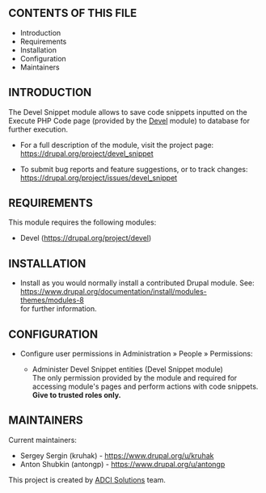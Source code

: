 CONTENTS OF THIS FILE
---------------------

  * Introduction
  * Requirements
  * Installation
  * Configuration
  * Maintainers


INTRODUCTION
------------

The Devel Snippet module allows to save code snippets inputted on the
Execute PHP Code page (provided by the
[Devel](https://drupal.org/project/devel) module) to database for
further execution.

  * For a full description of the module, visit the project page:  
    https://drupal.org/project/devel_snippet

  * To submit bug reports and feature suggestions, or to track changes:  
    https://drupal.org/project/issues/devel_snippet


REQUIREMENTS
------------

This module requires the following modules:

  * Devel (https://drupal.org/project/devel)


INSTALLATION
------------

  * Install as you would normally install a contributed Drupal module. See:  
    https://www.drupal.org/documentation/install/modules-themes/modules-8  
    for further information.


CONFIGURATION
-------------

  * Configure user permissions in Administration » People » Permissions:

    * Administer Devel Snippet entities (Devel Snippet module)  
      The only permission provided by the module and required for
      accessing module's pages and perform actions with code snippets.  
      **Give to trusted roles only.**


MAINTAINERS
-----------

Current maintainers:

  * Sergey Sergin (kruhak) - https://www.drupal.org/u/kruhak
  * Anton Shubkin (antongp) - https://www.drupal.org/u/antongp


This project is created by [ADCI Solutions](http://drupal.org/node/1542952) team.

